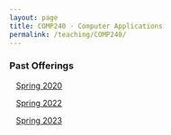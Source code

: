 ```yaml
---
layout: page
title: COMP240 - Computer Applications
permalink: /teaching/COMP240/
---
```


### Past Offerings

&nbsp;&nbsp;&nbsp;[Spring 2020](/teaching/COMP240/sp20/)

&nbsp;&nbsp;&nbsp;[Spring 2022](/teaching/COMP240/sp22/)

&nbsp;&nbsp;&nbsp;[Spring 2023](/teaching/COMP240/sp23/)
